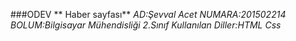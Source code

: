 ###ODEV
** Haber sayfası**
*AD:Şevval Acet*
*NUMARA:201502214*
*BOLUM:Bilgisayar Mühendisliği 2.Sınıf*
*Kullanılan Diller:HTML Css*
